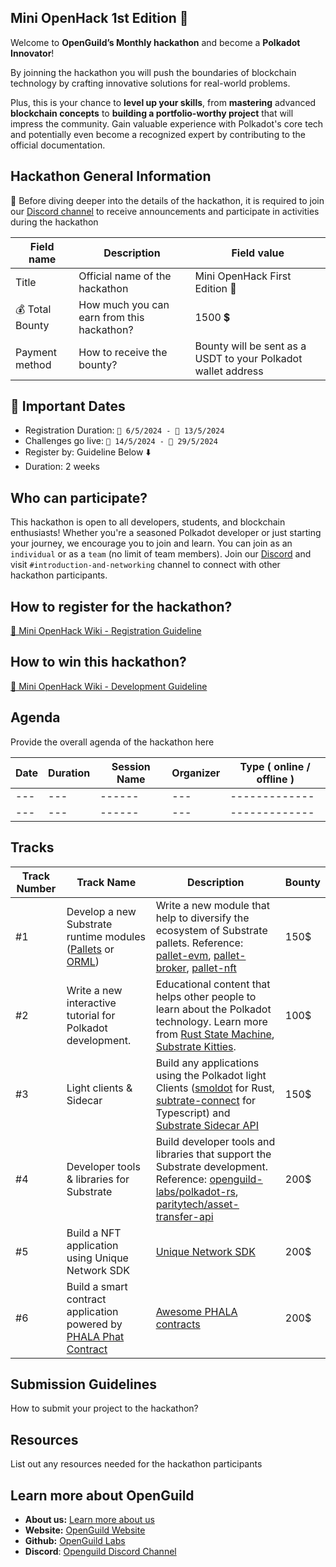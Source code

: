 ## Mini OpenHack 1st Edition 🦄

Welcome to **OpenGuild’s Monthly hackathon** and become a **Polkadot Innovator**! 

By joinning the hackathon you will push the boundaries of blockchain technology by crafting innovative solutions for real-world problems.

Plus, this is your chance to **level up your skills**, from **mastering** advanced **blockchain concepts** to **building a portfolio-worthy project** that will impress the community. Gain valuable experience with Polkadot's core tech and potentially even become a recognized expert by contributing to the official documentation.

## Hackathon General Information
👀 Before diving deeper into the details of the hackathon, it is required to join our [Discord channel](https://discord.gg/azSef6cs) to receive announcements and participate in activities during the hackathon
<!-- Replace `---` with the hackathon information -->
| Field name | Description | Field value |
| ------------- | ------ | ------------- |
| Title | Official name of the hackathon | Mini OpenHack First Edition 🌱 |
| 💰 Total Bounty | How much you can earn from this hackathon? | 1500 💲 |
| Payment method | How to receive the bounty? | Bounty will be sent as a USDT to your Polkadot wallet address |

## 📅 Important Dates
- Registration Duration: `📅 6/5/2024 - 📅 13/5/2024`
- Challenges go live: `📅 14/5/2024 - 📅 29/5/2024`
- Register by: Guideline Below ⬇️
- Duration: 2 weeks

## Who can participate?

This hackathon is open to all developers, students, and blockchain enthusiasts! Whether you're a seasoned Polkadot developer or just starting your journey, we encourage you to join and learn. You can join as an `individual` or as a `team` (no limit of team members). Join our [Discord](https://discord.gg/azSef6cs) and visit `#introduction-and-networking` channel to connect with other hackathon participants. 

## How to register for the hackathon?

[📒 Mini OpenHack Wiki - Registration Guideline](https://github.com/openguild-labs/Mini-OpenHack-1st-Edition/wiki/%F0%9F%93%93-Registration-Guideline)

## How to win this hackathon? 
[📕 Mini OpenHack Wiki - Development Guideline](https://github.com/openguild-labs/Mini-OpenHack-1st-Edition/wiki/%F0%9F%9A%A7-Development-Guideline)

## Agenda

Provide the overall agenda of the hackathon here

| Date | Duration | Session Name | Organizer | Type ( online / offline ) |
| ------------- | ------ | ------ | ------------- | ------------- |
| --- | --- | ------ | --- | ------------- |
| --- | --- | ------ | --- | ------------- |

## Tracks

| Track Number | Track Name | Description | Bounty |
| ------------- | ------ | ------ | ---- |
| #1 | Develop a new Substrate runtime modules ([Pallets](https://docs.substrate.io/reference/frame-pallets/) or [ORML](https://github.com/open-web3-stack/open-runtime-module-library)) | Write a new module that help to diversify the ecosystem of Substrate pallets. Reference: [pallet-evm](https://github.com/chainx-org/chainx-technical-archive/blob/main/WangYaFei/evm/pallet-evm:An%20implementation%20of%20evm%20in%20substrate.md), [pallet-broker](https://crates.io/crates/pallet-broker), [pallet-nft](https://github.com/danforbes/pallet-nft) | 150$ |
| #2 | Write a new interactive tutorial for Polkadot development. | Educational content that helps other people to learn about the Polkadot technology. Learn more from [Rust State Machine](https://github.com/shawntabrizi/rust-state-machine), [Substrate Kitties](https://github.com/openguild-labs/substrate-kitties). | 100$ |
| #3 | Light clients & Sidecar | Build any applications using the Polkadot light Clients ([smoldot](https://github.com/smol-dot/smoldot) for Rust, [subtrate-connect](https://github.com/paritytech/substrate-connect) for Typescript) and [Substrate Sidecar API](https://github.com/paritytech/substrate-api-sidecar) | 150$ |
| #4 | Developer tools & libraries for Substrate | Build developer tools and libraries that support the Substrate development. Reference: [openguild-labs/polkadot-rs](https://github.com/openguild-labs/polkadot-rs), [paritytech/asset-transfer-api](https://github.com/paritytech/asset-transfer-api) | 200$ |
| #5 | Build a NFT application using Unique Network SDK | [Unique Network SDK](https://docs.unique.network/build/sdk/getting-started.html) | 200$ |
| #6 | Build a smart contract application powered by [PHALA Phat Contract](https://phala.network/phat-contract) | [Awesome PHALA contracts](https://github.com/Phala-Network/awesome-phat-contracts?tab=readme-ov-file) | 200$ |

## Submission Guidelines

How to submit your project to the hackathon?

## Resources
List out any resources needed for the hackathon participants

## Learn more about OpenGuild

- **About us:** [Learn more about us](https://openguild.wtf/about)
- **Website:** [OpenGuild Website](https://openguild.wtf/)
- **Github:** [OpenGuild Labs](https://github.com/openguild-labs)
- **Discord**: [Openguild Discord Channel](https://discord.gg/bcjMzxqtD7)
